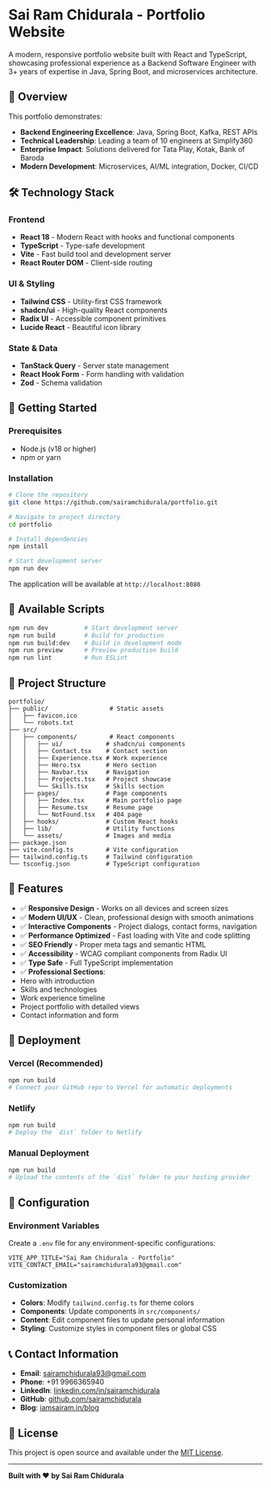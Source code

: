 # Sai Ram Chidurala - Portfolio Website

A modern, responsive portfolio website built with React and TypeScript, showcasing professional experience as a Backend Software Engineer with 3+ years of expertise in Java, Spring Boot, and microservices architecture.

## 🌟 Overview

This portfolio demonstrates:
- **Backend Engineering Excellence**: Java, Spring Boot, Kafka, REST APIs
- **Technical Leadership**: Leading a team of 10 engineers at Simplify360
- **Enterprise Impact**: Solutions delivered for Tata Play, Kotak, Bank of Baroda
- **Modern Development**: Microservices, AI/ML integration, Docker, CI/CD

## 🛠 Technology Stack

### Frontend
- **React 18** - Modern React with hooks and functional components
- **TypeScript** - Type-safe development
- **Vite** - Fast build tool and development server
- **React Router DOM** - Client-side routing

### UI & Styling
- **Tailwind CSS** - Utility-first CSS framework
- **shadcn/ui** - High-quality React components
- **Radix UI** - Accessible component primitives
- **Lucide React** - Beautiful icon library

### State & Data
- **TanStack Query** - Server state management
- **React Hook Form** - Form handling with validation
- **Zod** - Schema validation

## 🚀 Getting Started

### Prerequisites
- Node.js (v18 or higher)
- npm or yarn

### Installation

```bash
# Clone the repository
git clone https://github.com/sairamchidurala/portfolio.git

# Navigate to project directory
cd portfolio

# Install dependencies
npm install

# Start development server
npm run dev
```

The application will be available at `http://localhost:8080`

## 📜 Available Scripts

```bash
npm run dev          # Start development server
npm run build        # Build for production
npm run build:dev    # Build in development mode
npm run preview      # Preview production build
npm run lint         # Run ESLint
```

## 📁 Project Structure

```
portfolio/
├── public/                 # Static assets
│   ├── favicon.ico
│   └── robots.txt
├── src/
│   ├── components/         # React components
│   │   ├── ui/            # shadcn/ui components
│   │   ├── Contact.tsx    # Contact section
│   │   ├── Experience.tsx # Work experience
│   │   ├── Hero.tsx       # Hero section
│   │   ├── Navbar.tsx     # Navigation
│   │   ├── Projects.tsx   # Project showcase
│   │   └── Skills.tsx     # Skills section
│   ├── pages/             # Page components
│   │   ├── Index.tsx      # Main portfolio page
│   │   ├── Resume.tsx     # Resume page
│   │   └── NotFound.tsx   # 404 page
│   ├── hooks/             # Custom React hooks
│   ├── lib/               # Utility functions
│   └── assets/            # Images and media
├── package.json
├── vite.config.ts         # Vite configuration
├── tailwind.config.ts     # Tailwind configuration
└── tsconfig.json          # TypeScript configuration
```

## 🎨 Features

- ✅ **Responsive Design** - Works on all devices and screen sizes
- ✅ **Modern UI/UX** - Clean, professional design with smooth animations
- ✅ **Interactive Components** - Project dialogs, contact forms, navigation
- ✅ **Performance Optimized** - Fast loading with Vite and code splitting
- ✅ **SEO Friendly** - Proper meta tags and semantic HTML
- ✅ **Accessibility** - WCAG compliant components from Radix UI
- ✅ **Type Safe** - Full TypeScript implementation
- ✅ **Professional Sections**:
- Hero with introduction
- Skills and technologies
- Work experience timeline
- Project portfolio with detailed views
- Contact information and form

## 🚀 Deployment

### Vercel (Recommended)
```bash
npm run build
# Connect your GitHub repo to Vercel for automatic deployments
```

### Netlify
```bash
npm run build
# Deploy the `dist` folder to Netlify
```

### Manual Deployment
```bash
npm run build
# Upload the contents of the `dist` folder to your hosting provider
```

## 🔧 Configuration

### Environment Variables
Create a `.env` file for any environment-specific configurations:

```env
VITE_APP_TITLE="Sai Ram Chidurala - Portfolio"
VITE_CONTACT_EMAIL="sairamchidurala93@gmail.com"
```

### Customization
- **Colors**: Modify `tailwind.config.ts` for theme colors
- **Components**: Update components in `src/components/`
- **Content**: Edit component files to update personal information
- **Styling**: Customize styles in component files or global CSS

## 📞 Contact Information

- **Email**: sairamchidurala93@gmail.com
- **Phone**: +91 9966365940
- **LinkedIn**: [linkedin.com/in/sairamchidurala](https://linkedin.com/in/sairam-chidurala)
- **GitHub**: [github.com/sairamchidurala](https://github.com/sairamchidurala)
- **Blog**: [iamsairam.in/blog](https://iamsairam.in/blog)

## 📄 License

This project is open source and available under the [MIT License](LICENSE).

---

**Built with ❤️ by Sai Ram Chidurala**